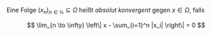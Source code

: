 Eine Folge $(x_n)_{n \in \mathbb{N}} \subseteq \Omega$ heißt *absolut konvergent* gegen $x \in \Omega$, falls

$$
	\lim_{n \to \infty} \left\| x - \sum_{i=1}^n |x_i| \right\| = 0
$$
